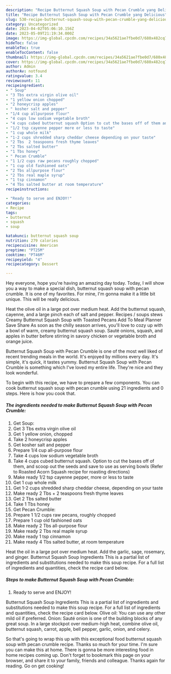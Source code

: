 ```yaml
---
description: "Recipe Butternut Squash Soup with Pecan Crumble yang Delicious"
title: "Recipe Butternut Squash Soup with Pecan Crumble yang Delicious"
slug: 530-recipe-butternut-squash-soup-with-pecan-crumble-yang-delicious
category: Uncategorized
date: 2023-04-02T05:06:10.156Z
date: 2023-05-09T21:19:34.000Z
image: https://img-global.cpcdn.com/recipes/34a5621ae7fbe0d7/680x482cq70/butternut-squash-soup-with-pecan-crumble-recipe-main-photo.jpg
hideToc: false
enableToc: true
enableTocContent: false
thumbnail: https://img-global.cpcdn.com/recipes/34a5621ae7fbe0d7/680x482cq70/butternut-squash-soup-with-pecan-crumble-recipe-main-photo.jpg
cover: https://img-global.cpcdn.com/recipes/34a5621ae7fbe0d7/680x482cq70/butternut-squash-soup-with-pecan-crumble-recipe-main-photo.jpg
author: Admin
authorAv: notfound
ratingvalue: 3.4
reviewcount: 11
recipeingredient:
- " Soup"
- "3 Tbs extra virgin olive oil"
- "1 yellow onion chopped"
- "2 honeycrisp apples"
- " kosher salt and pepper"
- "1/4 cup allpurpose flour"
- "4 cups low sodium vegetable broth"
- "4 cups cubed butternut squash Option to cut the bases off of them and scoop out the seeds and save to use as serving bowls Refer to Roasted Acorn Squash recipe for roasting directions"
- "1/2 tsp cayenne pepper more or less to taste"
- "1 cup whole milk"
- "1-2 cups shredded sharp cheddar cheese depending on your taste"
- "2 Tbs  2 teaspoons fresh thyme leaves"
- "2 Tbs salted butter"
- "1 Tbs honey"
- " Pecan Crumble"
- "1 1/2 cups raw pecans roughly chopped"
- "1 cup old fashioned oats"
- "2 Tbs allpurpose flour"
- "2 Tbs real maple syrup"
- "1 tsp cinnamon"
- "4 Tbs salted butter at room temperature"
recipeinstructions:

- "Ready to serve and ENJOY!"
categories:
- Recipe
tags:
- butternut
- squash
- soup

katakunci: butternut squash soup 
nutrition: 279 calories
recipecuisine: American
preptime: "PT25M"
cooktime: "PT46M"
recipeyield: "4"
recipecategory: Dessert

---
```



Hey everyone, hope you're having an amazing day today. Today, I will show you a way to make a special dish, butternut squash soup with pecan crumble. It is one of my favorites. For mine, I'm gonna make it a little bit unique. This will be really delicious.

Heat the olive oil in a large pot over medium heat. Add the butternut squash, cayenne, and a large pinch each of salt and pepper. Recipes / soups stews Creamy Butternut Squash Soup with Toasted Pecans Add To Meal Planner Save Share As soon as the chilly season arrives, you&#39;ll love to cozy up with a bowl of warm, creamy butternut squash soup. Sauté onions, squash, and apples in butter before stirring in savory chicken or vegetable broth and orange juice.

Butternut Squash Soup with Pecan Crumble is one of the most well liked of recent trending meals in the world. It's enjoyed by millions every day. It's simple, it's quick, it tastes yummy. Butternut Squash Soup with Pecan Crumble is something which I've loved my entire life. They're nice and they look wonderful.


To begin with this recipe, we have to prepare a few components. You can cook butternut squash soup with pecan crumble using 21 ingredients and 0 steps. Here is how you cook that.

<!--inarticleads1-->

##### The ingredients needed to make Butternut Squash Soup with Pecan Crumble:

1. Get  Soup:
1. Get 3 Tbs extra virgin olive oil
1. Get 1 yellow onion, chopped
1. Take 2 honeycrisp apples
1. Get  kosher salt and pepper
1. Prepare 1/4 cup all-purpose flour
1. Take 4 cups low sodium vegetable broth
1. Take 4 cups cubed butternut squash. Option to cut the bases off of them, and scoop out the seeds and save to use as serving bowls (Refer to Roasted Acorn Squash recipe for roasting directions)
1. Make ready 1/2 tsp cayenne pepper, more or less to taste
1. Get 1 cup whole milk
1. Get 1-2 cups shredded sharp cheddar cheese, depending on your taste
1. Make ready 2 Tbs + 2 teaspoons fresh thyme leaves
1. Get 2 Tbs salted butter
1. Take 1 Tbs honey
1. Get  Pecan Crumble:
1. Prepare 1 1/2 cups raw pecans, roughly chopped
1. Prepare 1 cup old fashioned oats
1. Make ready 2 Tbs all-purpose flour
1. Make ready 2 Tbs real maple syrup
1. Make ready 1 tsp cinnamon
1. Make ready 4 Tbs salted butter, at room temperature


Heat the oil in a large pot over medium heat. Add the garlic, sage, rosemary, and ginger. Butternut Squash Soup Ingredients This is a partial list of ingredients and substitutions needed to make this soup recipe. For a full list of ingredients and quantities, check the recipe card below. 

<!--inarticleads2-->

##### Steps to make Butternut Squash Soup with Pecan Crumble:


1. Ready to serve and ENJOY!

Butternut Squash Soup Ingredients This is a partial list of ingredients and substitutions needed to make this soup recipe. For a full list of ingredients and quantities, check the recipe card below. Olive oil: You can use any other mild oil if preferred. Onion: Sauté onion is one of the building blocks of any great soup. In a large stockpot over medium-high heat, combine olive oil, butternut squash, carrot, apple, bell pepper, garlic, onion, and celery. 

So that's going to wrap this up with this exceptional food butternut squash soup with pecan crumble recipe. Thanks so much for your time. I'm sure you can make this at home. There is gonna be more interesting food in home recipes coming up. Don't forget to bookmark this page on your browser, and share it to your family, friends and colleague. Thanks again for reading. Go on get cooking!
